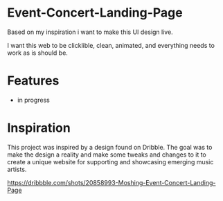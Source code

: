 # Event-Concert-Landing-Page
  Based on my inspiration i want to make this UI design live.
  
  I want this web to be clicklible, clean, animated, and everything needs to work as is should be. 

# Features

- in progress

# Inspiration

This project was inspired by a design found on Dribble. The goal was to make the design a reality and make some tweaks and changes to it to create a unique website for supporting and showcasing emerging music artists.

https://dribbble.com/shots/20858993-Moshing-Event-Concert-Landing-Page
